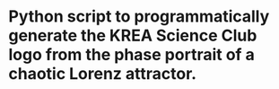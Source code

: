 # Python script to programmatically generate the KREA Science Club logo from the phase portrait of a chaotic Lorenz attractor.